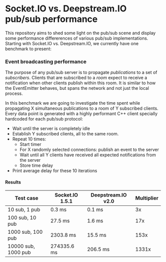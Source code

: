 # Socket.IO vs. Deepstream.IO pub/sub performance
This repository aims to shed some light on the pub/sub scene and display some performance differerences of various pub/sub implementations. Starting with Socket.IO vs. Deepstream.IO, we currently have one benchmark to present:

### Event broadcasting performance
The purpose of any pub/sub server is to propagate *publications* to a set of *subscribers*. Clients that are subscribed to a *room* expect to receive a notification when other clients publish within this room. It is similar to how the EventEmitter behaves, but spans the network and not just the local process.

In this benchmark we are going to investigate the time spent while propagating X simultaneous publications to a room of Y subscribed clients. Every data point is generated with a highly performant C++ client specially hardcoded for each pub/sub protocol:

* Wait until the server is completely idle
* Establish Y subscribed clients, all to the same room.
* Repeat 10 times:
  * Start timer
  * For X randomly selected connections: publish an event to the server
  * Wait until all Y clients have received all expected notifications from the server
  * Store time delay
* Print average delay for these 10 iterations

#### Results
Test case | Socket.IO 1.5.1 | Deepstream.IO v2.0 | Multiplier
--- | --- | --- | ---
10 sub, 1 pub | 0.3 ms | 0.1 ms | 3x
100 sub, 10 pub | 27.5 ms | 1.6 ms | 17x
1000 sub, 100 pub | 2303.8 ms | 15.5 ms | 153x
10000 sub, 1000 pub | 274335.6 ms | 206.5 ms | 1331x
